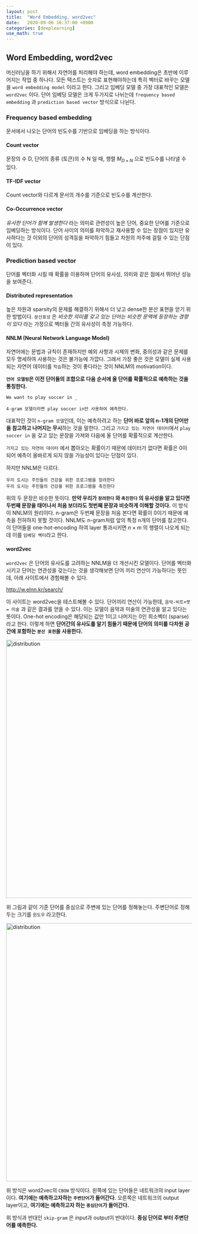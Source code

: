```yaml
---
layout: post
title:  "Word Embedding, word2vec"
date:   2020-09-06 16:37:00 +0900
categories: [deeplearning]
use_math: true
---
```


## Word Embedding, word2vec

머신러닝을 하기 위해서 자연어를 처리해야 하는데, word embedding은 초반에 이루어지는 작업 중 하나다. 모든 텍스트는 숫자로 표현해야하는데 특히 벡터로 바꾸는 모델을 `word embedding model` 이라고 한다. 그리고 임베딩 모델 중 가장 대표적인 모델은 `word2vec` 이다. 단어 임베딩 모델은 크게 두가지로 나뉘는데 `frequency based embedding` 과 `prediction based vector` 방식으로 나뉜다.



### Frequency based embedding

문서에서 나오는 단어의 빈도수를 기반으로 임베딩을 하는 방식이다.

#### Count vector

문장의 수 D, 단어의 종류 (토큰)의 수 N 일 때, 행렬 $M_{D \times N}$ 으로 빈도수를 나타낼 수 있다.

#### TF-IDF vector

Count vector와 다르게 문서의 개수를 기준으로 빈도수를 계산한다.

#### Co-Occurrence vector

*유사한 단어가 함께 발생한다* 라는 의미로 관련성이 높은 단어, 중요한 단어를 기준으로 임베딩하는 방식이다. 단어 사이의 의미를 파악하고 재사용할 수 있는 장점이 있지만 유사하다는 것 이외의 단어의 성격등을 파악하기 힘들고 차원의 저주에 걸릴 수 있는 단점이 있다.



### Prediction based vector

단어를 벡터화 시킬 때 확률을 이용하며 단어의 유사성, 의미와 같은 점에서 뛰어난 성능을 보여준다.

#### Distributed representation

높은 차원과 sparsity의 문제를 해결하기 위해서 더 낮고 dense한 분산 표현을 얻기 위한 방법이다. `분산표상` 은 *비슷한 의미를 갖고 있는 단어는 비슷한 문맥에 등장하는 경향이 있다* 라는 가정으로 벡터들 간의 유사성이 측정 가능하다. 

#### NNLM (Neural Network Language Model)

자연어에는 문법과 규칙이 존재하지만 예외 사항과 시제의 변화, 중의성과 같은 문제를 모두 명세하여 사용하는 것은 불가능에 가깝다. 그래서 가장 좋은 것은 모델이 실제 사용되는 자연어 데이터를 `학습`하는 것이 좋다라는 것이 NNLM의 motivation이다. 

**`언어 모델링`은 이전 단어들의 조합으로 다음 순서에 올 단어를 확률적으로 예측하는 것을 통칭한다.**

```
We want to play soccer in _

4-gram 모델이라면 play soccer in만 사용하여 예측한다.
```

대표적인 것이 `n-gram 모델`인데, 이는 예측하려고 하는 **단어 바로 앞의 n-1개의 단어만을 참고하고 나머지는 무시**하는 것을 말한다. 그리고 `가지고 있는 자연어 데이터`에서 `play soccer in` 을 갖고 있는 문장을 가져와 다음에 올 단어를 확률적으로 계산한다.

`가지고 있는 자연어 데이터` 에서 뽑아오는 확률이기 때문에 데이터가 없다면 확률은 0이 되어 예측이 올바르게 되지 않을 가능성이 있다는 단점이 있다.

하지만 NNLM은 다르다. 

```
우리 도시는 주민들의 건강을 위한 프로그램을 장려한다
우리 도시는 주민들의 건강을 위한 프로그램을 촉진한다
```

위의 두 문장은 비슷한 뜻이다. **만약 우리가 `장려한다` 와 `촉진한다` 의 유사성을 알고 있다면 두번째 문장을 태어나서 처음 보더라도 첫번째 문장과 비슷하게 이해할 것이다.** 이 방식이 NNLM의 원리이다. n-gram은 두번째 문장을 처음 본다면 확률이 0이기 때문에 예측을 전혀하지 못할 것이다. NNLM도 n-gram처럼 앞의 특정 n개의 단어를 참고한다. 이 단어들을 one-hot-encoding 하여 layer 통과시키면 $n \times m$ 의 행렬이 나오게 되는데 이를 `임베딩 벡터`라고 한다. 

#### word2vec

`word2vec` 은 단어의 유사도를 고려하는 NNLM을 더 개선시킨 모델이다. 단어를 벡터화 시키고 단어는 연관성을 갖는다는 것을 생각해보면 단어 끼리 연산이 가능하다는 뜻인데, 아래 사이트에서 경험해볼 수 있다.

<http://w.elnn.kr/search/>

이 사이트는 word2vec을 테스트해볼 수 있다. 단어끼리 연산이 가능한데, `음악-비트+붓 = 미술` 과 같은 결과를 얻을 수 있다. 이는 모델이 음악과 미술의 연관성을 알고 있다는 뜻이다. One-hot encoding은 해당되는 값만 1이고 나머지는 0인 희소벡터 (sparse)라고 한다. 이렇게 하면 **단어간의 유사도를 알기 힘들기 때문에 단어의 의미를 다차원 공간에 포함하는 `분산 표현`을 사용한다.** 

<img src="https://raw.githubusercontent.com/jsstar522/jsstar522.github.io/master/static/img/_posts/20200906/1.png" alt="distribution" style="display:block; width:700px; margin: 0 auto;"/>

위 그림과 같이 기준 단어를 중심으로 주변에 있는 단어를 정해놓는다. 주변단어로 정해두는 크기를 `윈도우` 라고한다.

<img src="https://raw.githubusercontent.com/jsstar522/jsstar522.github.io/master/static/img/_posts/20200906/2.png" alt="distribution" style="display:block; width:700px; margin: 0 auto;"/>

위 방식은 word2vec의 `CBOW` 방식이다. 왼쪽에 있는 단어들은 네트워크의 input layer이다. **여기에는 예측하고자하는 `주변단어`가 들어간다.** 오른쪽은 네트워크의 output layer이고, **여기에는 예측하고자 하는 `중심단어`가 들어간다.**

위 방식과 반대인 `skip-gram` 은 input과 output이 반대이다. **중심 단어로 부터 주변단어를 예측한다.** 

